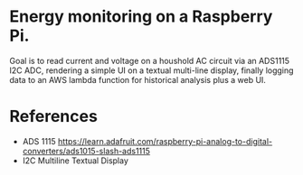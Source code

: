 # Energy monitoring on a Raspberry Pi.

Goal is to read current and voltage on a houshold AC circuit
via an ADS1115 I2C ADC, rendering a simple UI on a textual multi-line
display, finally logging data to an AWS lambda function for historical analysis plus a web UI.

# References 
* ADS 1115 https://learn.adafruit.com/raspberry-pi-analog-to-digital-converters/ads1015-slash-ads1115
* I2C Multiline Textual Display 
